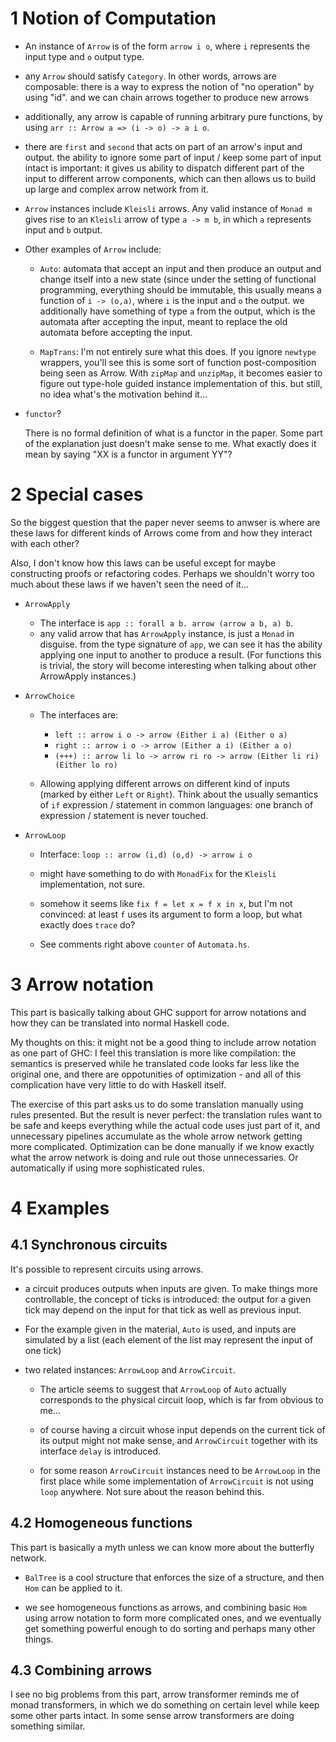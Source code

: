 # 1 Notion of Computation

- An instance of `Arrow` is of the form `arrow i o`, where `i` represents the input type
  and `o` output type.

- any `Arrow` should satisfy `Category`. In other words, arrows are composable: there is
  a way to express the notion of "no operation" by using "id". and we can chain arrows together
  to produce new arrows

- additionally, any arrow is capable of running arbitrary pure functions, by using `arr :: Arrow a => (i -> o) -> a i o`.

- there are `first` and `second` that acts on part of an arrow's input and output. the ability
  to ignore some part of input / keep some part of input intact is important:
  it gives us ability to dispatch different part of the input to different arrow components,
  which can then allows us to build up large and complex arrow network from it.

- `Arrow` instances include `Kleisli` arrows. Any valid instance of `Monad m` gives rise
  to an `Kleisli` arrow of type `a -> m b`, in which `a` represents input and `b` output.

- Other examples of `Arrow` include:

    - `Auto`: automata that accept an input and then produce an output and change itself
      into a new state (since under the setting of functional programming, everything should
      be immutable, this usually means a function of `i -> (o,a)`, where `i` is the input
      and `o` the output. we additionally have something of type `a` from the output,
      which is the automata after accepting the input, meant to replace the old automata
      before accepting the input.

    - `MapTrans`: I'm not entirely sure what this does. If you ignore `newtype` wrappers,
      you'll see this is some sort of function post-composition being seen as Arrow.
      With `zipMap` and `unzipMap`, it becomes easier to figure out type-hole
      guided instance implementation of this. but still, no idea what's the
      motivation behind it...

- `functor`?

    There is no formal definition of what is a functor in the paper.
    Some part of the explanation just doesn't make sense to me.
    What exactly does it mean by saying "XX is a functor in argument YY"?

# 2 Special cases

So the biggest question that the paper never seems to anwser is
where are these laws for different kinds of Arrows come from and how
they interact with each other?

Also, I don't know how this laws can be useful except for maybe constructing proofs or refactoring codes.
Perhaps we shouldn't worry too much about these laws if we haven't seen the need of it...

- `ArrowApply`

    - The interface is `app :: forall a b. arrow (arrow a b, a) b`.
    - any valid arrow that has `ArrowApply` instance, is just a `Monad` in disguise.
      from the type signature of `app`, we can see it has the ability applying
      one input to another to produce a result. (For functions this is trivial,
      the story will become interesting when talking about other ArrowApply
      instances.)

- `ArrowChoice`

    - The interfaces are:

        - `left :: arrow i o -> arrow (Either i a) (Either o a)`
        - `right :: arrow i o -> arrow (Either a i) (Either a o)`
        - `(+++) :: arrow li lo -> arrow ri ro -> arrow (Either li ri) (Either lo ro)`

    - Allowing applying different arrows on different kind of inputs (marked by either `Left` or `Right`).
      Think about the usually semantics of `if` expression / statement in common languages:
      one branch of expression / statement is never touched.

- `ArrowLoop`

    - Interface: `loop :: arrow (i,d) (o,d) -> arrow i o`

    - might have something to do with `MonadFix` for the `Kleisli` implementation, not sure.

    - somehow it seems like `fix f = let x = f x in x`, but I'm not convinced: at least `f` uses its
      argument to form a loop, but what exactly does `trace` do?

    - See comments right above `counter` of `Automata.hs`.

# 3 Arrow notation

This part is basically talking about GHC support for arrow notations
and how they can be translated into normal Haskell code.

My thoughts on this: it might not be a good thing to include arrow notation as
one part of GHC: I feel this translation is more like compilation: the semantics
is preserved while he translated code looks far less like the original one,
and there are oppotunities of optimization - and all of this complication
have very little to do with Haskell itself.

The exercise of this part asks us to do some translation manually using rules presented.
But the result is never perfect: the translation rules want to be safe and keeps everything
while the actual code uses just part of it, and unnecessary pipelines accumulate as the
whole arrow network getting more complicated. Optimization can be done manually if
we know exactly what the arrow network is doing and rule out those unnecessaries.
Or automatically if using more sophisticated rules.

# 4 Examples

## 4.1 Synchronous circuits

It's possible to represent circuits using arrows.

- a circuit produces outputs when inputs are given. To make things more controllable,
  the concept of ticks is introduced: the output for a given tick may depend on the input
  for that tick as well as previous input.

- For the example given in the material, `Auto` is used, and inputs are simulated by a list
  (each element of the list may represent the input of one tick)

- two related instances: `ArrowLoop` and `ArrowCircuit`.

    - The article seems to suggest that `ArrowLoop` of `Auto` actually corresponds to
      the physical circuit loop, which is far from obvious to me...

    - of course having a circuit whose input depends on the current tick of its output might
      not make sense, and `ArrowCircuit` together with its interface `delay` is introduced.

    - for some reason `ArrowCircuit` instances need to be `ArrowLoop` in the first place
      while some implementation of `ArrowCircuit` is not using `loop` anywhere.
      Not sure about the reason behind this.

## 4.2 Homogeneous functions

This part is basically a myth unless we can know more about the butterfly network.

- `BalTree` is a cool structure that enforces the size of a structure, and then `Hom` can
  be applied to it.

- we see homogeneous functions as arrows, and combining basic `Hom` using arrow notation
  to form more complicated ones, and we eventually get something powerful enough to
  do sorting and perhaps many other things.

## 4.3 Combining arrows

I see no big problems from this part, arrow transformer reminds me of
monad transformers, in which we do something on certain level while
keep some other parts intact. In some sense arrow transformers are
doing something similar.
